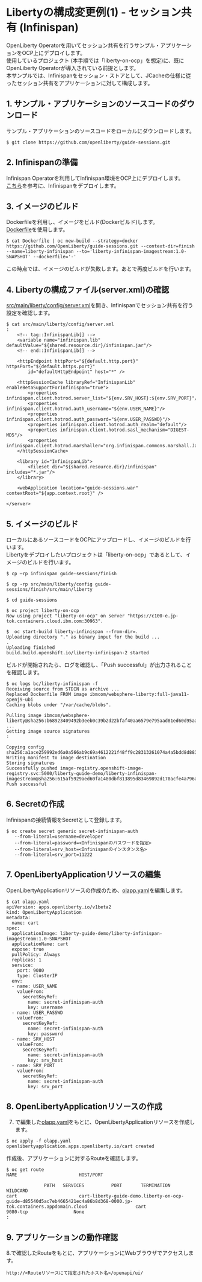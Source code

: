# Libertyの構成変更例(1) - セッション共有 (Infinispan)
OpenLiberty Operatorを用いてセッション共有を行うサンプル・アプリケーションをOCP上にデプロイします。<br>
使用しているプロジェクト (本手順では「liberty-on-ocp」を想定)に、既にOpenLiberty Operatorが導入されている前提とします。<br>
本サンプルでは、Infinispanをセッション・ストアとして、JCacheの仕様に従ったセッション共有をアプリケーションに対して構成します。

## 1. サンプル・アプリケーションのソースコードのダウンロード
サンプル・アプリケーションのソースコードをローカルにダウンロードします。

```
$ git clone https://github.com/openliberty/guide-sessions.git
```

## 2. Infinispanの準備
Infinispan Operatorを利用してInfinispan環境をOCP上にデプロイします。<br>
[こちら](https://infinispan.org/docs/infinispan-operator/main/operator.html)を参考に、Infinispanをデプロイします。

## 3. イメージのビルド
Dockerfileを利用し、イメージをビルド(Dockerビルド)します。<br>
[Dockerfile](./Dockerfile)を使用します。<br>

```
$ cat Dockerfile | oc new-build --strategy=docker https://github.com/OpenLiberty/guide-sessions.git --context-dir=finish --name=liberty-infinispan --to='liberty-infinispan-imagestream:1.0-SNAPSHOT' --dockerfile='-' 
```

この時点では、イメージのビルドが失敗します。あとで再度ビルドを行います。

## 4. Libertyの構成ファイル(server.xml)の確認
[src/main/liberty/config/server.xml](./src/main/liberty/config/server.xml)を開き、Infinispanでセッション共有を行う設定を確認します。

```
$ cat src/main/liberty/config/server.xml
:    
    <!-- tag::InfinispanLib[] -->
    <variable name="infinispan.lib" defaultValue="${shared.resource.dir}/infinispan.jar"/>
    <!-- end::InfinispanLib[] -->

    <httpEndpoint httpPort="${default.http.port}" httpsPort="${default.https.port}"
        id="defaultHttpEndpoint" host="*" />
     
    <httpSessionCache libraryRef="InfinispanLib" enableBetaSupportForInfinispan="true">
        <properties infinispan.client.hotrod.server_list="${env.SRV_HOST}:${env.SRV_PORT}"/>
        <properties infinispan.client.hotrod.auth_username="${env.USER_NAME}"/>
        <properties infinispan.client.hotrod.auth_password="${env.USER_PASSWD}"/>
        <properties infinispan.client.hotrod.auth_realm="default"/>
        <properties infinispan.client.hotrod.sasl_mechanism="DIGEST-MD5"/>
        <properties infinispan.client.hotrod.marshaller="org.infinispan.commons.marshall.JavaSerializationMarshaller"/>
    </httpSessionCache>

    <library id="InfinispanLib">
        <fileset dir="${shared.resource.dir}/infinispan" includes="*.jar"/>
    </library>

    <webApplication location="guide-sessions.war" contextRoot="${app.context.root}" />

</server>
```

## 5. イメージのビルド
ローカルにあるソースコードをOCPにアップロードし、イメージのビルドを行います。<br>
Libertyをデプロイしたいプロジェクトは「liberty-on-ocp」であるとして、イメージのビルドを行います。

```
$ cp –rp infinispan guide-sessions/finish

$ cp -rp src/main/liberty/config guide-sessions/finish/src/main/liberty

$ cd guide-sessions

$ oc project liberty-on-ocp
Now using project "liberty-on-ocp" on server "https://c100-e.jp-tok.containers.cloud.ibm.com:30963".

$  oc start-build liberty-infinispan --from-dir=.
Uploading directory "." as binary input for the build ...
.
Uploading finished
build.build.openshift.io/liberty-infinispan-2 started
```

ビルドが開始されたら、ログを確認し、「Push successful」が出力されることを確認します。
```
$ oc logs bc/liberty-infinispan -f
Receiving source from STDIN as archive ...
Replaced Dockerfile FROM image ibmcom/websphere-liberty:full-java11-openj9-ubi
Caching blobs under "/var/cache/blobs".

Pulling image ibmcom/websphere-liberty@sha256:b68923409492b3eeb0c39b2d22bfaf40aa6579e795aad81ed60d95aa2290609c ...
Getting image source signatures
:

Copying config sha256:a1ace259992ed6a0a566ab9c69a4612221f48ff9c28313261074a4a5bdd8d883
Writing manifest to image destination
Storing signatures
Successfully pushed image-registry.openshift-image-registry.svc:5000/liberty-guide-demo/liberty-infinispan-imagestream@sha256:615af5929aed60fa1480dbf813895d83469892d170acfe4a796a419779a770ee
Push successful
```

## 6. Secretの作成
Infinispanの接続情報をSecretとして登録します。

```
$ oc create secret generic secret-infinispan-auth
   --from-literal=username=developer
   --from-literal=password=<Infinispanのパスワードを指定>
   --from-literal=srv_host=<Infinispanのインスタンス名>
   --from-literal=srv_port=11222
```

## 7. OpenLibertyApplicationリソースの編集
OpenLibertyApplicationリソースの作成のため、[olapp.yaml](./olapp.yaml)を編集します。

```
$ cat olapp.yaml
apiVersion: apps.openliberty.io/v1beta2
kind: OpenLibertyApplication
metadata:
  name: cart
spec:
  applicationImage: liberty-guide-demo/liberty-infinispan-imagestream:1.0-SNAPSHOT
  applicationName: cart
  expose: true
  pullPolicy: Always
  replicas: 1
  service:
    port: 9080
    type: ClusterIP
  env:
  - name: USER_NAME
    valueFrom:
      secretKeyRef:
        name: secret-infinispan-auth
        key: username
  - name: USER_PASSWD
    valueFrom:
      secretKeyRef:
        name: secret-infinispan-auth
        key: password
  - name: SRV_HOST
    valueFrom:
      secretKeyRef:
        name: secret-infinispan-auth
        key: srv_host
  - name: SRV_PORT
    valueFrom:
      secretKeyRef:
        name: secret-infinispan-auth
        key: srv_port
```

## 8. OpenLibertyApplicationリソースの作成
7. で編集した[olapp.yaml](./olapp.yaml)をもとに、OpenLibertyApplicationリソースを作成します。

```
$ oc apply -f olapp.yaml
openlibertyapplication.apps.openliberty.io/cart created
```

作成後、アプリケーションに対するRouteを確認します。

```
$ oc get route
NAME                       HOST/PORT                                                                                                                      PATH   SERVICES          PORT       TERMINATION   WILDCARD
cart                       cart-liberty-guide-demo.liberty-on-ocp-guide-d85540d5ac7eb4665421ec4a86b8d368-0000.jp-tok.containers.appdomain.cloud                  cart              9080-tcp                 None
:
```

## 9. アプリケーションの動作確認
8.で確認したRouteをもとに、アプリケーションにWebブラウザでアクセスします。

```
http://<Routeリソースにて指定されたホスト名>/openapi/ui/
```
